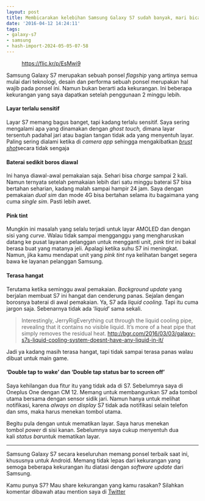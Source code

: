 ```yaml
---
layout: post
title: Membicarakan kelebihan Samsung Galaxy S7 sudah banyak, mari bicara kekurangannya
date: '2016-04-12 14:24:11'
tags:
- galaxy-s7
- samsung
- hash-import-2024-05-05-07-58
---
```


<section class=" section--body section--first">
<div class="section-content">
<div class="section-inner layoutSingleColumn">
<figure id="54be" class="graf--figure graf-after--h3">
<div class="aspectRatioPlaceholder is-locked">
<div class="aspectRatioPlaceholder-fill"><img class="progressiveMedia-image js-progressiveMedia-image" src="https://i2.wp.com/cdn-images-1.medium.com/max/800/1*3UlERpqe1GQ9ZZ4RTC7v1g.jpeg?w=1200&amp;ssl=1" alt="" data-recalc-dims="1"></div>
</div>
<figcaption class="imageCaption"><a class="markup--anchor markup--figure-anchor" href="https://flic.kr/p/EsMwi9" rel="nofollow">https://flic.kr/p/EsMwi9</a></figcaption></figure>
<p id="6dad" class="graf--p graf-after--figure">Samsung Galaxy S7 merupakan sebuah ponsel <em class="markup--em markup--p-em">flagship</em> yang artinya semua mulai dari teknologi, desain dan performa sebuah ponsel merupakan hal wajib pada ponsel ini. Namun bukan berarti ada kekurangan. Ini beberapa kekurangan yang saya dapatkan setelah penggunaan 2 minggu lebih.</p>
<h4 id="8d28" class="graf--h4 graf-after--p">Layar terlalu sensitif</h4>
<p id="8e75" class="graf--p graf-after--h4">Layar S7 memang bagus banget, tapi kadang terlalu sensitif. Saya sering mengalami apa yang dinamakan dengan <em class="markup--em markup--p-em">ghost touch, </em>dimana layar tersentuh padahal jari atau bagian tangan tidak ada yang menyentuh layar. Paling sering dialami ketika di <em class="markup--em markup--p-em">camera app</em> sehingga mengakibatkan <a class="markup--anchor markup--p-anchor" href="https://en.wikipedia.org/wiki/Burst_mode_%28photography%29"><em class="markup--em markup--p-em">brust shot</em></a>secara tidak sengaja</p>
<h4 id="c952" class="graf--h4 graf-after--p">Baterai sedikit boros diawal</h4>
<p id="78b2" class="graf--p graf-after--h4">Ini hanya diawal-awal pemakaian saja. Sehari bisa <em class="markup--em markup--p-em">charge</em> sampai 2 kali. Namun ternyata setelah pemakaian lebih dari satu minggu baterai S7 bisa bertahan seharian, kadang malah sampai hampir 24 jam. Saya dengan pemakaian <em class="markup--em markup--p-em">dual sim</em> dan mode 4G bisa bertahan selama itu bagaimana yang cuma <em class="markup--em markup--p-em">single sim</em>. Pasti lebih awet.</p>
<h4 id="382a" class="graf--h4 graf-after--p">Pink tint</h4>
<p id="87ce" class="graf--p graf-after--h4">Mungkin ini masalah yang selalu terjadi untuk layar AMOLED dan dengan sisi yang <em class="markup--em markup--p-em">curve</em>. Walau tidak sampai mengganggu yang mengharuskan datang ke pusat layanan pelanggan untuk mengganti unit, <em class="markup--em markup--p-em">pink tint </em>ini bakal berasa buat yang matanya jeli. Apalagi ketika suhu S7 ini meningkat. Namun, jika kamu mendapat unit yang <em class="markup--em markup--p-em">pink tint </em>nya kelihatan banget segera bawa ke layanan pelanggan Samsung.</p>
<h4 id="7884" class="graf--h4 graf-after--p">Terasa hangat</h4>
<p id="a6d3" class="graf--p graf-after--h4">Terutama ketika seminggu awal pemakaian. <em class="markup--em markup--p-em">Background</em> <em class="markup--em markup--p-em">update </em>yang berjalan membuat S7 ini hangat dan cenderung panas. Sejalan dengan borosnya baterai di awal pemakaian. Ya, S7 ada <em class="markup--em markup--p-em">liquid cooling. </em>Tapi itu cuma jargon saja. Sebenarnya tidak ada ‘<em class="markup--em markup--p-em">liquid</em>’ sama sekali.</p>
<blockquote id="f1ee" class="graf--blockquote graf-after--p"><p>Interestingly, <span class="markup--em markup--blockquote-em">JerryRigEverything</span> cut through the liquid cooling pipe, revealing that it contains no visible liquid. It’s more of a heat pipe that simply removes the residual heat. <a class="markup--anchor markup--blockquote-anchor" href="http://bgr.com/2016/03/03/galaxy-s7s-liquid-cooling-system-doesnt-have-any-liquid-in-it/" rel="nofollow">http://bgr.com/2016/03/03/galaxy-s7s-liquid-cooling-system-doesnt-have-any-liquid-in-it/</a></p></blockquote>
<p id="86f8" class="graf--p graf-after--blockquote">Jadi ya kadang masih terasa hangat, tapi tidak sampai terasa panas walau dibuat untuk main game.</p>
<h4 id="9534" class="graf--h4 graf--startsWithSingleQuote graf-after--p">‘Double tap to wake’ dan ‘Double tap status bar to screen off’</h4>
<p id="dcdf" class="graf--p graf-after--h4">Saya kehilangan dua fitur itu yang tidak ada di S7. Sebelumnya saya di Oneplus One dengan CM 12. Memang untuk membangunkan S7 ada tombol utama bersama dengan sensor sidik jari. Namun hanya untuk melihat notifikasi, karena <em class="markup--em markup--p-em">always on display</em> S7 tidak ada notifikasi selain telefon dan sms, maka harus menekan tombol utama.</p>
<p id="2172" class="graf--p graf-after--p graf--last">Begitu pula dengan untuk mematikan layar. Saya harus menekan tombol <em class="markup--em markup--p-em">power</em> di sisi kanan. Sebelumnya saya cukup menyentuh dua kali <em class="markup--em markup--p-em">status bar</em>untuk mematikan layar.</p>
</div>
</div>
</section>

<!--more-->

<section class=" section--body section--last">
<div class="section-divider layoutSingleColumn">
<hr class="section-divider">
</div>
<div class="section-content">
<div class="section-inner layoutSingleColumn">
<p id="9de1" class="graf--p graf--first">Samsung Galaxy S7 secara keseluruhan memang ponsel terbaik saat ini, khususnya untuk Android. Memang tidak lepas dari kekurangan yang semoga beberapa kekurangan itu diatasi dengan <em class="markup--em markup--p-em">software update</em> dari Samsung.</p>
<p id="e2f1" class="graf--p graf-after--p graf--last">Kamu punya S7? Mau share kekurangan yang kamu rasakan? Silahkan komentar dibawah atau mention saya di <a class="markup--anchor markup--p-anchor" href="http://twitter.com/devilpenakut">Twitter</a></p>
</div>
</div>
</section><!--kg-card-end: html-->
